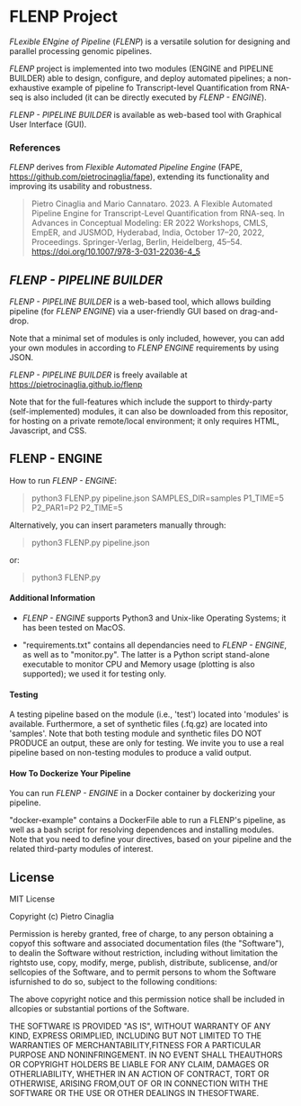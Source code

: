 # FLENP Project

*FLexible ENgine of Pipeline* (*FLENP*) is a versatile solution for designing and parallel processing genomic pipelines. 

*FLENP* project is implemented into two modules (ENGINE and PIPELINE BUILDER) able to design, configure, and deploy automated pipelines; a non-exhaustive example of pipeline fo Transcript-level Quantification from RNA-seq is also included (it can be directly executed by *FLENP - ENGINE*).

*FLENP - PIPELINE BUILDER* is available as web-based tool with Graphical User Interface (GUI).


### References

*FLENP* derives from *Flexible Automated Pipeline Engine* (FAPE, https://github.com/pietrocinaglia/fape), extending its functionality and improving its usability and robustness.

> Pietro Cinaglia and Mario Cannataro. 2023. A Flexible Automated Pipeline Engine for Transcript-Level Quantification from RNA-seq. In Advances in Conceptual Modeling: ER 2022 Workshops, CMLS, EmpER, and JUSMOD, Hyderabad, India, October 17–20, 2022, Proceedings. Springer-Verlag, Berlin, Heidelberg, 45–54. https://doi.org/10.1007/978-3-031-22036-4_5


## *FLENP - PIPELINE BUILDER*

*FLENP - PIPELINE BUILDER* is a web-based tool, which allows building pipeline (for *FLENP ENGINE*) via a user-friendly GUI based on drag-and-drop.

Note that a minimal set of modules is only included, however, you can add your own modules in according to *FLENP ENGINE* requirements by using JSON.

*FLENP - PIPELINE BUILDER* is freely available at https://pietrocinaglia.github.io/flenp

Note that for the full-features which include the support to thirdy-party (self-implemented) modules, it can also be downloaded from this repositor, for hosting on a private remote/local environment; it only requires HTML, Javascript, and CSS.


## FLENP - ENGINE

How to run *FLENP - ENGINE*:

> python3 FLENP.py pipeline.json SAMPLES_DIR=samples P1_TIME=5 P2_PAR1=P2 P2_TIME=5

Alternatively, you can insert parameters manually through:

> python3 FLENP.py pipeline.json

or:

> python3 FLENP.py


#### Additional Information

- *FLENP - ENGINE* supports Python3 and Unix-like Operating Systems; it has been tested on MacOS.

- "requirements.txt" contains all dependancies need to *FLENP - ENGINE*, as well as to "monitor.py". The latter is a Python script stand-alone executable to monitor CPU and Memory usage (plotting is also supported); we used it for testing only.


#### Testing

A testing pipeline based on the module (i.e., 'test') located into 'modules' is available. Furthermore, a set of synthetic files (.fq.gz) are located into 'samples'.
Note that both testing module and synthetic files DO NOT PRODUCE an output, these are only for testing.
We invite you to use a real pipeline based on non-testing modules to produce a valid output.


#### How To Dockerize Your Pipeline
You can run *FLENP - ENGINE* in a Docker container by dockerizing your pipeline.

"docker-example" contains a DockerFile able to run a FLENP's pipeline, as well as a bash script for resolving dependences and installing modules. Note that you need to define your directives, based on your pipeline and the related third-party modules of interest.


## License

MIT License

Copyright (c) Pietro Cinaglia

Permission is hereby granted, free of charge, to any person obtaining a copyof this software and associated documentation files (the "Software"), to dealin the Software without restriction, including without limitation the rightsto use, copy, modify, merge, publish, distribute, sublicense, and/or sellcopies of the Software, and to permit persons to whom the Software isfurnished to do so, subject to the following conditions:

The above copyright notice and this permission notice shall be included in allcopies or substantial portions of the Software.

THE SOFTWARE IS PROVIDED "AS IS", WITHOUT WARRANTY OF ANY KIND, EXPRESS ORIMPLIED, INCLUDING BUT NOT LIMITED TO THE WARRANTIES OF MERCHANTABILITY,FITNESS FOR A PARTICULAR PURPOSE AND NONINFRINGEMENT. IN NO EVENT SHALL THEAUTHORS OR COPYRIGHT HOLDERS BE LIABLE FOR ANY CLAIM, DAMAGES OR OTHERLIABILITY, WHETHER IN AN ACTION OF CONTRACT, TORT OR OTHERWISE, ARISING FROM,OUT OF OR IN CONNECTION WITH THE SOFTWARE OR THE USE OR OTHER DEALINGS IN THESOFTWARE.